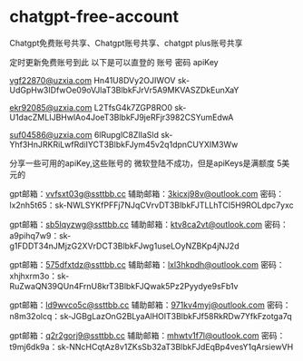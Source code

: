 # chatgpt-free-account
Chatgpt免费账号共享、Chatgpt账号共享、chatgpt plus账号共享

定时更新免费账号到此
以下是可以直登的  账号 密码 apiKey 


vgf22870@uzxia.com	Hn41U8DVy2OJIWOV	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

ekr92085@uzxia.com	L2TfsG4k7ZGP8RO0	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

suf04586@uzxia.com	6lRupglC8ZlIaSld	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


分享一些可用的apiKey,这些账号的 微软登陆不成功，但是apiKeys是满额度 5美元的

gpt邮箱：vvfsxt03g@ssttbb.cc   辅助邮箱：3kicxj98v@outlook.com  密码：lx2nh5t65：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   

gpt邮箱：sb5lqyzwg@ssttbb.cc   辅助邮箱：ktv8ca2vt@outlook.com  密码：a9pihq7w9：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  

gpt邮箱：575dfxtdz@ssttbb.cc   辅助邮箱：lxl3hkpdh@outlook.com  密码：xhjhxrm3o：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   

gpt邮箱：ld9wvco5c@ssttbb.cc   辅助邮箱：971kv4myj@outlook.com  密码：n8m32olcq：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 

gpt邮箱：q2r2gorj9@ssttbb.cc   辅助邮箱：mhwtv1f7l@outlook.com  密码：t9mj6dk9a：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



